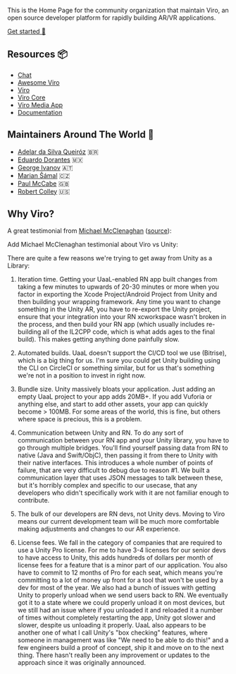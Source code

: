 
This is the Home Page for the community organization that maintain Viro, an open source developer platform for rapidly building AR/VR applications.

[Get started 🚀](https://github.com/ViroCommunity/starter-kit)

## Resources 📦

- [Chat](https://discord.gg/H3ksm5NhzT)
- [Awesome Viro](https://github.com/ViroCommunity/awesome-viro)
- [Viro](https://github.com/ViroCommunity/viro)
- [Viro Core](https://github.com/ViroCommunity/virocore)
- [Viro Media App](https://github.com/ViroCommunity/viro-media-app)
- [Documentation](https://virocommunitycore.readme.io)

## Maintainers Around The World 🤗

- [Adelar da Silva Queiróz](https://adelarsq.github.io) 🇧🇷
- [Eduardo Dorantes](https://github.com/doranteseduardo) 🇲🇽
- [George Ivanov](https://github.com/geo-vi) 🇦🇹 
- [Marian Šámal](https://github.com/mariansam) 🇨🇿
- [Paul McCabe](https://github.com/bilewinters) 🇬🇧
- [Robert Colley](https://github.com/NS-BOBBY-C) 🇺🇸


## Why Viro?

A great testimonial from [Michael McClenaghan]() ([source](https://discord.com/channels/774471080713781259/774471080713781263/789284272707338250)):

Add Michael McClenaghan testimonial about Viro vs Unity:

There are quite a few reasons we're trying to get away from Unity as a Library:
1. Iteration time. Getting your UaaL-enabled RN app built changes from taking a few minutes to upwards of 20-30 minutes or more when you factor in exporting the Xcode Project/Android Project from Unity and then building your wrapping framework. Any time you want to change something in the Unity AR, you have to re-export the Unity project, ensure that your integration into your RN xcworkspace wasn't broken in the process, and then build your RN app (which usually includes re-building all of the IL2CPP code, which is what adds ages to the final build). This makes getting anything done painfully slow.

2. Automated builds. UaaL doesn't support the CI/CD tool we use (Bitrise), which is a big thing for us. I'm sure you could get Unity building using the CLI on CircleCI or something similar, but for us that's something we're not in a position to invest in right now.

3. Bundle size. Unity massively bloats your application. Just adding an empty UaaL project to your app adds 20MB+. If you add Vuforia or anything else, and start to add other assets, your app can quickly become > 100MB. For some areas of the world, this is fine, but others where space is precious, this is a problem.

4. Communication between Unity and RN. To do any sort of communication between your RN app and your Unity library, you have to go through multiple bridges. You'll find yourself passing data from RN to native (Java and Swift/ObjC), then passing it from there to Unity with their native interfaces. This introduces a whole number of points of failure, that are very difficult to debug due to reason #1. We built a communication layer that uses JSON messages to talk between these, but it's horribly complex and specific to our usecase, that any developers who didn't specifically work with it are not familiar enough to contribute.

5. The bulk of our developers are RN devs, not Unity devs. Moving to Viro means our current development team will be much more comfortable making adjustments and changes to our AR experience.

6. License fees. We fall in the category of companies that are required to use a Unity Pro license. For me to have 3-4 licenses for our senior devs to have access to Unity, this adds hundreds of dollars per month of license fees for a feature that is a minor part of our application. You also have to commit to 12 months of Pro for each seat, which means you're committing to a lot of money up front for a tool that won't be used by a dev for most of the year. We also had a bunch of issues with getting Unity to properly unload when we send users back to RN. We eventually got it to a state where we could properly unload it on most devices, but we still had an issue where if you unloaded it and reloaded it a number of times without completely restarting the app, Unity got slower and slower, despite us unloading it properly. UaaL also appears to be another one of what I call Unity's "box checking" features, where someone in management was like "We need to be able to do this!" and a few engineers build a proof of concept, ship it and move on to the next thing. There hasn't really been any improvement or updates to the approach since it was originally announced.
